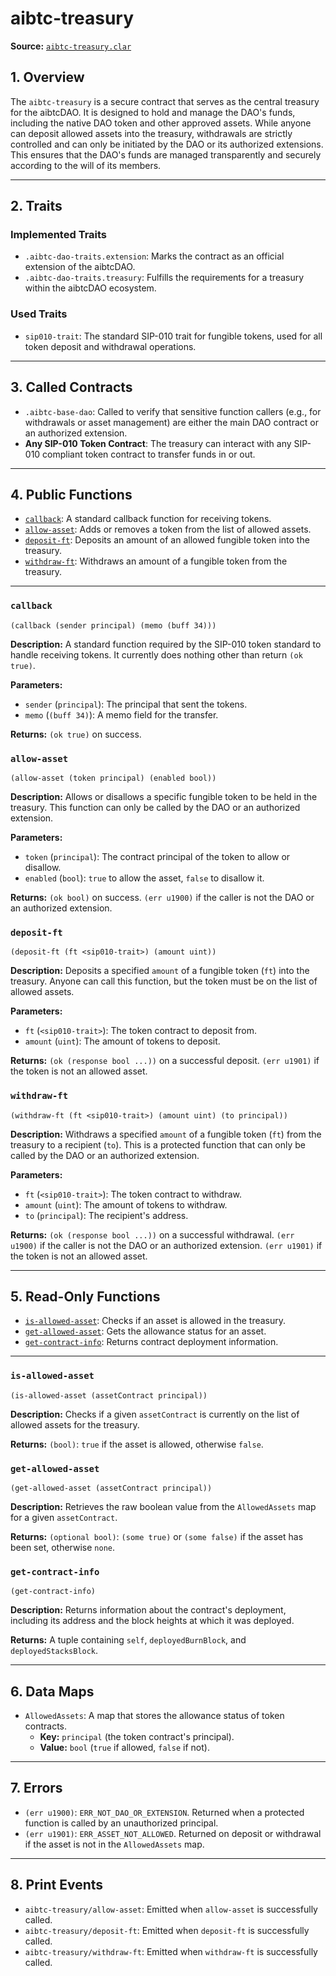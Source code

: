 # aibtc-treasury

**Source:** [`aibtc-treasury.clar`](../../../../contracts/dao/extensions/aibtc-treasury.clar)

## 1. Overview

The `aibtc-treasury` is a secure contract that serves as the central treasury for the aibtcDAO. It is designed to hold and manage the DAO's funds, including the native DAO token and other approved assets. While anyone can deposit allowed assets into the treasury, withdrawals are strictly controlled and can only be initiated by the DAO or its authorized extensions. This ensures that the DAO's funds are managed transparently and securely according to the will of its members.

---

## 2. Traits

### Implemented Traits
- `.aibtc-dao-traits.extension`: Marks the contract as an official extension of the aibtcDAO.
- `.aibtc-dao-traits.treasury`: Fulfills the requirements for a treasury within the aibtcDAO ecosystem.

### Used Traits
- `sip010-trait`: The standard SIP-010 trait for fungible tokens, used for all token deposit and withdrawal operations.

---

## 3. Called Contracts

- `.aibtc-base-dao`: Called to verify that sensitive function callers (e.g., for withdrawals or asset management) are either the main DAO contract or an authorized extension.
- **Any SIP-010 Token Contract**: The treasury can interact with any SIP-010 compliant token contract to transfer funds in or out.

---

## 4. Public Functions

- [`callback`](#callback): A standard callback function for receiving tokens.
- [`allow-asset`](#allow-asset): Adds or removes a token from the list of allowed assets.
- [`deposit-ft`](#deposit-ft): Deposits an amount of an allowed fungible token into the treasury.
- [`withdraw-ft`](#withdraw-ft): Withdraws an amount of a fungible token from the treasury.

---

### `callback`

`(callback (sender principal) (memo (buff 34)))`

**Description:**
A standard function required by the SIP-010 token standard to handle receiving tokens. It currently does nothing other than return `(ok true)`.

**Parameters:**
- `sender` (`principal`): The principal that sent the tokens.
- `memo` (`(buff 34)`): A memo field for the transfer.

**Returns:**
`(ok true)` on success.

### `allow-asset`

`(allow-asset (token principal) (enabled bool))`

**Description:**
Allows or disallows a specific fungible token to be held in the treasury. This function can only be called by the DAO or an authorized extension.

**Parameters:**
- `token` (`principal`): The contract principal of the token to allow or disallow.
- `enabled` (`bool`): `true` to allow the asset, `false` to disallow it.

**Returns:**
`(ok bool)` on success.
`(err u1900)` if the caller is not the DAO or an authorized extension.

### `deposit-ft`

`(deposit-ft (ft <sip010-trait>) (amount uint))`

**Description:**
Deposits a specified `amount` of a fungible token (`ft`) into the treasury. Anyone can call this function, but the token must be on the list of allowed assets.

**Parameters:**
- `ft` (`<sip010-trait>`): The token contract to deposit from.
- `amount` (`uint`): The amount of tokens to deposit.

**Returns:**
`(ok (response bool ...))` on a successful deposit.
`(err u1901)` if the token is not an allowed asset.

### `withdraw-ft`

`(withdraw-ft (ft <sip010-trait>) (amount uint) (to principal))`

**Description:**
Withdraws a specified `amount` of a fungible token (`ft`) from the treasury to a recipient (`to`). This is a protected function that can only be called by the DAO or an authorized extension.

**Parameters:**
- `ft` (`<sip010-trait>`): The token contract to withdraw.
- `amount` (`uint`): The amount of tokens to withdraw.
- `to` (`principal`): The recipient's address.

**Returns:**
`(ok (response bool ...))` on a successful withdrawal.
`(err u1900)` if the caller is not the DAO or an authorized extension.
`(err u1901)` if the token is not an allowed asset.

---

## 5. Read-Only Functions

- [`is-allowed-asset`](#is-allowed-asset): Checks if an asset is allowed in the treasury.
- [`get-allowed-asset`](#get-allowed-asset): Gets the allowance status for an asset.
- [`get-contract-info`](#get-contract-info): Returns contract deployment information.

---

### `is-allowed-asset`

`(is-allowed-asset (assetContract principal))`

**Description:**
Checks if a given `assetContract` is currently on the list of allowed assets for the treasury.

**Returns:**
`(bool)`: `true` if the asset is allowed, otherwise `false`.

### `get-allowed-asset`

`(get-allowed-asset (assetContract principal))`

**Description:**
Retrieves the raw boolean value from the `AllowedAssets` map for a given `assetContract`.

**Returns:**
`(optional bool)`: `(some true)` or `(some false)` if the asset has been set, otherwise `none`.

### `get-contract-info`

`(get-contract-info)`

**Description:**
Returns information about the contract's deployment, including its address and the block heights at which it was deployed.

**Returns:**
A tuple containing `self`, `deployedBurnBlock`, and `deployedStacksBlock`.

---

## 6. Data Maps

- `AllowedAssets`: A map that stores the allowance status of token contracts.
  - **Key:** `principal` (the token contract's principal).
  - **Value:** `bool` (`true` if allowed, `false` if not).

---

## 7. Errors

- `(err u1900)`: `ERR_NOT_DAO_OR_EXTENSION`. Returned when a protected function is called by an unauthorized principal.
- `(err u1901)`: `ERR_ASSET_NOT_ALLOWED`. Returned on deposit or withdrawal if the asset is not in the `AllowedAssets` map.

---

## 8. Print Events

- `aibtc-treasury/allow-asset`: Emitted when `allow-asset` is successfully called.
- `aibtc-treasury/deposit-ft`: Emitted when `deposit-ft` is successfully called.
- `aibtc-treasury/withdraw-ft`: Emitted when `withdraw-ft` is successfully called.

